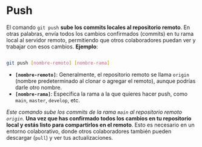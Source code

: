 # Push
El comando `git push` **sube los commits locales al repositorio remoto**. En otras palabras, envía todos los cambios confirmados (commits) en tu rama local al servidor remoto, permitiendo que otros colaboradores puedan ver y trabajar con esos cambios.
**Ejemplo**:

```bash

git push [nombre-remoto] [nombre-rama]

```
-   **`[nombre-remoto]`**: Generalmente, el repositorio remoto se llama `origin` (nombre predeterminado al clonar o agregar el remoto), aunque podrías darle otro nombre.
-   **`[nombre-rama]`**: Especifica la rama a la que quieres hacer push, como `main`, `master`, `develop`, etc.

*Este comando sube los commits de la rama `main` al repositorio remoto `origin`.*
**Una vez que has confirmado todos los cambios en tu repositorio local y estás listo para compartirlos en el remoto**. Esto es necesario en un entorno colaborativo, donde otros colaboradores también pueden descargar (`pull`) y ver tus actualizaciones.

